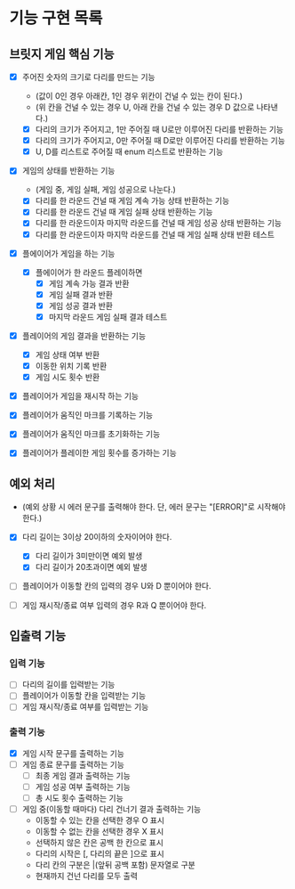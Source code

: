 # 기능 구현 목록

## 브릿지 게임 핵심 기능
- [x] 주어진 숫자의 크기로 다리를 만드는 기능
  - (값이 0인 경우 아래칸, 1인 경우 위칸이 건널 수 있는 칸이 된다.)
  - (위 칸을 건널 수 있는 경우 U, 아래 칸을 건널 수 있는 경우 D 값으로 나타낸다.)
  - [x] 다리의 크기가 주어지고, 1만 주어질 때 U로만 이루어진 다리를 반환하는 기능
  - [x] 다리의 크기가 주어지고, 0만 주어질 때 D로만 이루어진 다리를 반환하는 기능
  - [x] U, D를 리스트로 주어질 때 enum 리스트로 반환하는 기능
  
- [x] 게임의 상태를 반환하는 기능
  - (게임 중, 게임 실패, 게임 성공으로 나눈다.)
  - [x] 다리를 한 라운드 건널 때 게임 계속 가능 상태 반환하는 기능
  - [x] 다리를 한 라운드 건널 때 게임 실패 상태 반환하는 기능
  - [x] 다리를 한 라운드이자 마지막 라운드를 건널 때 게임 성공 상태 반환하는 기능
  - [x] 다리를 한 라운드이자 마지막 라운드를 건널 때 게임 실패 상태 반환 테스트

- [x] 플에이어가 게임을 하는 기능
  - [x] 플에이어가 한 라운드 플레이하면
    - [x] 게임 계속 가능 결과 반환
    - [x] 게임 실패 결과 반환
    - [x] 게임 성공 결과 반환
    - [x] 마지막 라운드 게임 실패 결과 테스트
  
- [x] 플레이어의 게임 결과을 반환하는 기능
  - [x] 게임 상태 여부 반환
  - [x] 이동한 위치 기록 반환
  - [x] 게임 시도 횟수 반환
- [x] 플레이어가 게임을 재시작 하는 기능

- [x] 플레이어가 움직인 마크를 기록하는 기능
- [x] 플레이어가 움직인 마크를 초기화하는 기능
- [x] 플레이어가 플레이한 게임 횟수를 증가하는 기능


## 예외 처리
- (예외 상황 시 에러 문구를 출력해야 한다. 단, 에러 문구는 "[ERROR]"로 시작해야 한다.)
- [x] 다리 길이는 3이상 20이하의 숫자이어야 한다.
  - [x] 다리 길이가 3미만이면 예외 발생
  - [x] 다리 길이가 20초과이면 예외 발생
- [ ] 플레이어가 이동할 칸의 입력의 경우 U와 D 뿐이어야 한다.
- [ ] 게임 재시작/종료 여부 입력의 경우 R과 Q 뿐이어야 한다.


## 입출력 기능
### 입력 기능
- [ ] 다리의 길이를 입력받는 기능
- [ ] 플레이어가 이동할 칸을 입력받는 기능
- [ ] 게임 재시작/종료 여부를 입력받는 기능

### 출력 기능
- [x] 게임 시작 문구를 출력하는 기능
- [ ] 게임 종료 문구를 출력하는 기능
  - [ ] 최종 게임 결과 출력하는 기능
  - [ ] 게임 성공 여부 출력하는 기능
  - [ ] 총 시도 횟수 출력하는 기능
- [ ] 게임 중(이동할 때마다) 다리 건너기 결과 출력하는 기능
  - 이동할 수 있는 칸을 선택한 경우 O 표시
  - 이동할 수 없는 칸을 선택한 경우 X 표시
  - 선택하지 않은 칸은 공백 한 칸으로 표시
  - 다리의 시작은 [, 다리의 끝은 ]으로 표시
  - 다리 칸의 구분은 |(앞뒤 공백 포함) 문자열로 구분
  - 현재까지 건넌 다리를 모두 출력
